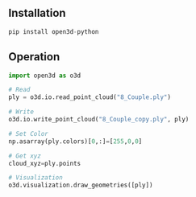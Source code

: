 ## Installation  
```python
pip install open3d-python
```

## Operation  
```python
import open3d as o3d

# Read
ply = o3d.io.read_point_cloud("8_Couple.ply")

# Write
o3d.io.write_point_cloud("8_Couple_copy.ply", ply)

# Set Color
np.asarray(ply.colors)[0,:]=[255,0,0]

# Get xyz
cloud_xyz=ply.points  

# Visualization
o3d.visualization.draw_geometries([ply])  
```
